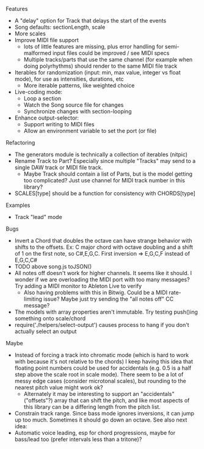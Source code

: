 Features
- A "delay" option for Track that delays the start of the events 
- Song defaults: sectionLength, scale
- More scales
- Improve MIDI file support 
  - lots of little features are missing, plus error handling for semi-malformed input files could be improved / see MIDI specs
  - Multiple tracks/parts that use the same channel (for example when doing polyrhythms) should render to the same MIDI file track
- Iterables for randomization (input: min, max value, integer vs float mode), for use as intensities, durations, etc
  - More iterable patterns, like weighted choice
- Live-coding mode:
  - Loop a section
  - Watch the Song source file for changes
  - Synchronize changes with section-looping
- Enhance output-selector:
  - Support writing to MIDI files
  - Allow an environment variable to set the port (or file)

Refactoring
- The generators module is technically a collection of iterables (nitpic)
- Rename Track to Part? Especially since multiple "Tracks" may send to a single DAW track or MIDI file track.
  - Maybe Track should contain a list of Parts, but is the model getting too complicated? Just use channel for MIDI track number in this library?
- SCALES[type] should be a function for consistency with CHORDS[type]

Examples
- Track "lead" mode

Bugs
- Invert a Chord that doubles the octave can have strange behavior with shifts to the offsets.
  Ex: C major chord with octave doubling and a shift of 1 on the first note, so C#,E,G,C. First inversion => E,G,C,F instead of E,G,C,C#
- TODO above song.js toJSON()
- All notes off doesn't work for higher channels. It seems like it should. I wonder if we are overloading the MIDI port with too many messages? Try adding a MIDI monitor to Ableton Live to verify
  - Also having problems with this in Bitwig. Could be a MIDI rate-limiting issue? Maybe just try sending the "all notes off" CC message?
- The models with array properties aren't immutable. Try testing push()ing something onto scale/chord
- require('./helpers/select-output') causes process to hang if you don't actually select an output

Maybe
- Instead of forcing a track into chromatic mode (which is hard to work with because it's not relative to the chords)
  I keep having this idea that floating point numbers could be used for accidentals (e.g. 0.5 is a half step above the
  scale root in scale mode). There seem to be a lot of messy edge cases (consider microtonal scales), but rounding to
  the nearest pitch value might work ok?
  - Alternately it may be interesting to support an "accidentals" ("offsets"?) array that can shift the pitch, and like
    most aspects of this library can be a differing length from the pitch list.
- Constrain track range. Since bass mode ignores inversions, it can jump up too much. Sometimes it should go down an octave. See also next idea:
- Automatic voice leading, esp for chord progressions, maybe for bass/lead too (prefer intervals less than a tritone)?
